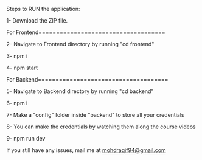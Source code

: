 Steps to RUN the application:

1- Download the ZIP file.

For Frontend====================================

2- Navigate to Frontend directory by running "cd frontend"

3- npm i

4- npm start

For Backend=====================================

5- Navigate to Backend directory by running "cd backend"

6- npm i

7- Make a "config" folder inside "backend" to store all your credentials

8- You can make the credentials by watching them along the course videos

9- npm run dev


If you still have any issues, mail me at mohdraqif94@gmail.com
